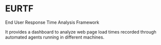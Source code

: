 EURTF
=====

End User Response Time Analysis Framework

It provides a dashboard to analyze web page load times recorded through automated agents running in different machines.
